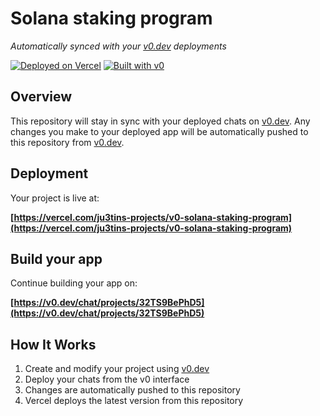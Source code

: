 # Solana staking program

*Automatically synced with your [v0.dev](https://v0.dev) deployments*

[![Deployed on Vercel](https://img.shields.io/badge/Deployed%20on-Vercel-black?style=for-the-badge&logo=vercel)](https://vercel.com/ju3tins-projects/v0-solana-staking-program)
[![Built with v0](https://img.shields.io/badge/Built%20with-v0.dev-black?style=for-the-badge)](https://v0.dev/chat/projects/32TS9BePhD5)

## Overview

This repository will stay in sync with your deployed chats on [v0.dev](https://v0.dev).
Any changes you make to your deployed app will be automatically pushed to this repository from [v0.dev](https://v0.dev).

## Deployment

Your project is live at:

**[https://vercel.com/ju3tins-projects/v0-solana-staking-program](https://vercel.com/ju3tins-projects/v0-solana-staking-program)**

## Build your app

Continue building your app on:

**[https://v0.dev/chat/projects/32TS9BePhD5](https://v0.dev/chat/projects/32TS9BePhD5)**

## How It Works

1. Create and modify your project using [v0.dev](https://v0.dev)
2. Deploy your chats from the v0 interface
3. Changes are automatically pushed to this repository
4. Vercel deploys the latest version from this repository
